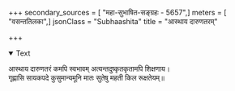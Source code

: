 +++
secondary_sources = [ "महा-सुभाषित-सङ्ग्रहः - 5657",]
meters = [ "वसन्ततिलका",]
jsonClass = "Subhaashita"
title = "आस्थाय दारुणतरम्"

+++

<details open><summary>Text</summary>

आस्थाय दारुणतरं कमपि स्वभावम् अत्यन्तदुष्कृतकृतामपि शिक्षणाय।  
गृह्णासि सायकपदे कुसुमान्यमूनि मातः सुतेषु महती किल रूक्षतेयम्॥
</details>
